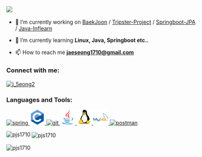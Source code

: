 <img src="https://capsule-render.vercel.app/api?type=waving&color=gradient&height=400&section=header&text=Hello%20&desc=%20%20%20JaeSeong's%20GitHub%20Profile&descSize=15&fontSize=80"/>


- 🔭 I’m currently working on [BaekJoon](https://github.com/pjs1710/BaekJoon.git) / [Tripster-Project](https://github.com/pjs1710/Tripster-Project.git) / [Springboot-JPA](https://github.com/pjs1710/Springboot-JPA.git) / [Java-Inflearn](https://github.com/pjs1710/Java_Inflearn.git)

- 🌱 I’m currently learning **Linux, Java, Springboot etc..**

- 📫 How to reach me **jaeseong1710@gmail.com**

<h3 align="left">Connect with me:</h3>
<p align="left">
<a href="https://instagram.com/j_5eong2" target="blank"><img align="center" src="https://raw.githubusercontent.com/rahuldkjain/github-profile-readme-generator/master/src/images/icons/Social/instagram.svg" alt="j_5eong2" height="30" width="40" /></a>
</p>

<h3 align="left">Languages and Tools:</h3>
<p align="left"> <a href="[https://spring.io/](https://img.shields.io/badge/C-00599C?style=for-the-badge&logo=c&logoColor=white)" target="_blank" rel="noreferrer"> <img src="https://www.vectorlogo.zone/logos/springio/springio-icon.svg" alt="spring" width="40" height="40"/> </a> <a href="https://www.cprogramming.com/" target="_blank" rel="noreferrer"> <img src="https://raw.githubusercontent.com/devicons/devicon/master/icons/c/c-original.svg" alt="c" width="40" height="40"/> </a> <a href="https://git-scm.com/" target="_blank" rel="noreferrer"> <img src="https://www.vectorlogo.zone/logos/git-scm/git-scm-icon.svg" alt="git" width="40" height="40"/> </a> <a href="https://www.java.com" target="_blank" rel="noreferrer"> <img src="https://raw.githubusercontent.com/devicons/devicon/master/icons/java/java-original.svg" alt="java" width="40" height="40"/> </a> <a href="https://www.linux.org/" target="_blank" rel="noreferrer"> <img src="https://raw.githubusercontent.com/devicons/devicon/master/icons/linux/linux-original.svg" alt="linux" width="40" height="40"/> </a> <a href="https://www.mysql.com/" target="_blank" rel="noreferrer"> <img src="https://raw.githubusercontent.com/devicons/devicon/master/icons/mysql/mysql-original-wordmark.svg" alt="mysql" width="40" height="40"/> </a> <a href="https://postman.com" target="_blank" rel="noreferrer"> <img src="https://www.vectorlogo.zone/logos/getpostman/getpostman-icon.svg" alt="postman" width="40" height="40"/> </a></p>

<p><img align="left" src="https://github-readme-stats.vercel.app/api/top-langs?username=pjs1710&show_icons=true&locale=en&layout=compact" alt="pjs1710" /></p>

<p>&nbsp;<img align="center" src="https://github-readme-stats.vercel.app/api?username=pjs1710&show_icons=true&theme=cobalt&locale=en" alt="pjs1710" /></p>

<p><img align="center" src="https://github-readme-streak-stats.herokuapp.com/?user=pjs1710&" alt="pjs1710" /></p>

